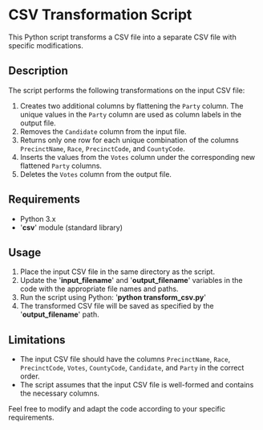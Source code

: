 # CSV Transformation Script

This Python script transforms a CSV file into a separate CSV file with specific modifications.

## Description

The script performs the following transformations on the input CSV file:

1. Creates two additional columns by flattening the ```Party``` column. The unique values in the ```Party``` column are used as column labels in the output file.
2. Removes the ```Candidate``` column from the input file.
3. Returns only one row for each unique combination of the columns ```PrecinctName```, ```Race```, ```PrecinctCode```, and ```CountyCode```.
4. Inserts the values from the ```Votes``` column under the corresponding new flattened ```Party``` columns.
5. Deletes the ```Votes``` column from the output file.

## Requirements

* Python 3.x
* '**csv**' module (standard library)

## Usage

1. Place the input CSV file in the same directory as the script.
2. Update the '**input_filename**' and '**output_filename**' variables in the code with the appropriate file names and paths.
3. Run the script using Python: '**python transform_csv.py**'
4. The transformed CSV file will be saved as specified by the '**output_filename**' path.

## Limitations

* The input CSV file should have the columns ```PrecinctName```, ```Race```, ```PrecinctCode```, ```Votes```, ```CountyCode```, ```Candidate```, and ```Party``` in the correct order.
* The script assumes that the input CSV file is well-formed and contains the necessary columns.

Feel free to modify and adapt the code according to your specific requirements.
